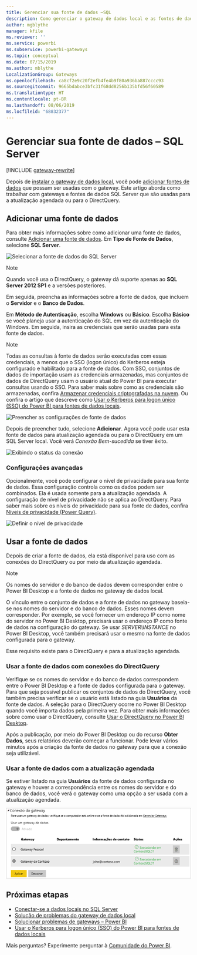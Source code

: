 ```yaml
---
title: Gerenciar sua fonte de dados –SQL
description: Como gerenciar o gateway de dados local e as fontes de dados que pertencem ao gateway.
author: mgblythe
manager: kfile
ms.reviewer: ''
ms.service: powerbi
ms.subservice: powerbi-gateways
ms.topic: conceptual
ms.date: 07/15/2019
ms.author: mblythe
LocalizationGroup: Gateways
ms.openlocfilehash: ca8cf2e9c20f2efb4fe4b9f80a936ba887cccc93
ms.sourcegitcommit: 9665bdabce3bfc31f68dd8256b135bfd56f60589
ms.translationtype: HT
ms.contentlocale: pt-BR
ms.lasthandoff: 08/06/2019
ms.locfileid: "68832377"
---
```

# <a name="manage-your-data-source---sql-server"></a>Gerenciar sua fonte de dados – SQL Server

[!INCLUDE [gateway-rewrite](includes/gateway-rewrite.md)]

Depois de [instalar o gateway de dados local](/data-integration/gateway/service-gateway-install), você pode [adicionar fontes de dados](service-gateway-data-sources.md#add-a-data-source) que possam ser usadas com o gateway. Este artigo aborda como trabalhar com gateways e fontes de dados SQL Server que são usadas para a atualização agendada ou para o DirectQuery.

## <a name="add-a-data-source"></a>Adicionar uma fonte de dados

Para obter mais informações sobre como adicionar uma fonte de dados, consulte [Adicionar uma fonte de dados](service-gateway-data-sources.md#add-a-data-source). Em **Tipo de Fonte de Dados**, selecione **SQL Server**.

![Selecionar a fonte de dados do SQL Server](media/service-gateway-enterprise-manage-sql/datasourcesettings2.png)

> [!NOTE]
> Quando você usa o DirectQuery, o gateway dá suporte apenas ao **SQL Server 2012 SP1** e a versões posteriores.

Em seguida, preencha as informações sobre a fonte de dados, que incluem o **Servidor** e o **Banco de Dados**. 

Em **Método de Autenticação**, escolha **Windows** ou **Básico**. Escolha **Básico** se você planeja usar a autenticação do SQL em vez da autenticação do Windows. Em seguida, insira as credenciais que serão usadas para esta fonte de dados.

> [!NOTE]
> Todas as consultas à fonte de dados serão executadas com essas credenciais, a menos que o SSO (logon único) do Kerberos esteja configurado e habilitado para a fonte de dados. Com SSO, conjuntos de dados de importação usam as credenciais armazenadas, mas conjuntos de dados de DirectQuery usam o usuário atual do Power BI para executar consultas usando o SSO. Para saber mais sobre como as credenciais são armazenadas, confira [Armazenar credenciais criptografadas na nuvem](service-gateway-data-sources.md#store-encrypted-credentials-in-the-cloud). Ou confira o artigo que descreve como [Usar o Kerberos para logon único (SSO) do Power BI para fontes de dados locais](service-gateway-sso-kerberos.md).

![Preencher as configurações de fonte de dados](media/service-gateway-enterprise-manage-sql/datasourcesettings3.png)

Depois de preencher tudo, selecione **Adicionar**. Agora você pode usar esta fonte de dados para atualização agendada ou para o DirectQuery em um SQL Server local. Você verá *Conexão Bem-sucedida* se tiver êxito.

![Exibindo o status da conexão](media/service-gateway-enterprise-manage-sql/datasourcesettings4.png)

### <a name="advanced-settings"></a>Configurações avançadas

Opcionalmente, você pode configurar o nível de privacidade para sua fonte de dados. Essa configuração controla como os dados podem ser combinados. Ela é usada somente para a atualização agendada. A configuração de nível de privacidade não se aplica ao DirectQuery. Para saber mais sobre os níveis de privacidade para sua fonte de dados, confira [Níveis de privacidade (Power Query)](https://support.office.com/article/Privacy-levels-Power-Query-CC3EDE4D-359E-4B28-BC72-9BEE7900B540).

![Definir o nível de privacidade](media/service-gateway-enterprise-manage-sql/datasourcesettings9.png)

## <a name="use-the-data-source"></a>Usar a fonte de dados

Depois de criar a fonte de dados, ela está disponível para uso com as conexões do DirectQuery ou por meio da atualização agendada.

> [!NOTE]
> Os nomes do servidor e do banco de dados devem corresponder entre o Power BI Desktop e a fonte de dados no gateway de dados local.

O vínculo entre o conjunto de dados e a fonte de dados no gateway baseia-se nos nomes do servidor e do banco de dados. Esses nomes devem corresponder. Por exemplo, se você fornecer um endereço IP como nome do servidor no Power BI Desktop, precisará usar o endereço IP como fonte de dados na configuração do gateway. Se usar *SERVER\INSTANCE* no Power BI Desktop, você também precisará usar o mesmo na fonte de dados configurada para o gateway.

Esse requisito existe para o DirectQuery e para a atualização agendada.

### <a name="use-the-data-source-with-directquery-connections"></a>Usar a fonte de dados com conexões do DirectQuery

Verifique se os nomes do servidor e do banco de dados correspondem entre o Power BI Desktop e a fonte de dados configurada para o gateway. Para que seja possível publicar os conjuntos de dados do DirectQuery, você também precisa verificar se o usuário está listado na guia **Usuários** da fonte de dados. A seleção para o DirectQuery ocorre no Power BI Desktop quando você importa dados pela primeira vez. Para obter mais informações sobre como usar o DirectQuery, consulte [Usar o DirectQuery no Power BI Desktop](desktop-use-directquery.md).

Após a publicação, por meio do Power BI Desktop ou do recurso **Obter Dados**, seus relatórios deverão começar a funcionar. Pode levar vários minutos após a criação da fonte de dados no gateway para que a conexão seja utilizável.

### <a name="use-the-data-source-with-scheduled-refresh"></a>Usar a fonte de dados com a atualização agendada

Se estiver listado na guia **Usuários** da fonte de dados configurada no gateway e houver a correspondência entre os nomes do servidor e do banco de dados, você verá o gateway como uma opção a ser usada com a atualização agendada.

![Exibir os usuários](media/service-gateway-enterprise-manage-sql/powerbi-gateway-enterprise-schedule-refresh.png)

## <a name="next-steps"></a>Próximas etapas

* [Conectar-se a dados locais no SQL Server](service-gateway-sql-tutorial.md)
* [Solução de problemas do gateway de dados local](/data-integration/gateway/service-gateway-tshoot)
* [Solucionar problemas de gateways – Power BI](service-gateway-onprem-tshoot.md)
* [Usar o Kerberos para logon único (SSO) do Power BI para fontes de dados locais](service-gateway-sso-kerberos.md)

Mais perguntas? Experimente perguntar à [Comunidade do Power BI](http://community.powerbi.com/).


